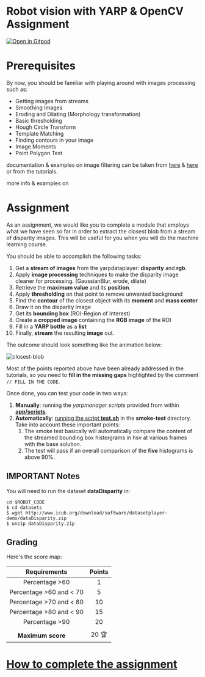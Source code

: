 Robot vision with YARP & OpenCV Assignment
==========================

[![Open in Gitpod](https://gitpod.io/button/open-in-gitpod.svg)](https://gitpod.io/#https://github.com/vvv-school/assignment_closest-blob)


# Prerequisites
By now, you should be familiar with playing around with images processing such as:
- Getting images from streams
- Smoothing Images
- Eroding and Dilating (Morphology transformation)
- Basic thresholding
- Hough Circle Transform
- Template Matching
- Finding contours in your image
- Image Moments
- Point Polygon Test

documentation & examples on image filtering can be taken from [here](http://docs.opencv.org/3.1.0/d4/d86/group__imgproc__filter.html) & [here](http://docs.opencv.org/2.4/doc/tutorials/imgproc/table_of_content_imgproc/table_of_content_imgproc.html) or from the tutorials. 

more info & examples on 

# Assignment
As an assignment, we would like you to complete a module that employs what we have seen so far in order to extract the closest blob from a stream of disparity images. This will be useful for you when you will do the machine learning course.

You should be able to accomplish the following tasks:

1. Get a **stream of images** from the yarpdataplayer: **disparity** and **rgb**.
1. Apply **image processing** techniques to make the disparity image cleaner for processing. (GaussianBlur, erode, dilate)
1. Retrieve the **maximum value** and its **position**.
1. Apply **thresholding** on that point to remove unwanted background
1. Find the **contour** of the closest object with its **moment** and **mass center**
1. Draw it on the disparity image
1. Get its **bounding box** (ROI-Region of Interest)
1. Create a **cropped image** containing the **RGB image** of the ROI
1. Fill in a **YARP bottle** as a **list**
1. Finally, **stream** the resulting **image** out.

The outcome should look something like the animation below:

![closest-blob](/misc/assignment.gif)

Most of the points reported above have been already addressed in the tutorials, so you need to **fill in the missing gaps** highlighted by the comment `// FILL IN THE CODE`.

Once done, you can test your code in two ways:

1. **Manually**: running the _yarpmanager scripts_ provided from within [**app/scripts**](./app/scripts).
1. **Automatically**: [running the script **test.sh**](https://github.com/vvv-school/vvv-school.github.io/blob/master/instructions/how-to-run-smoke-tests.md) in the **smoke-test** directory. Take into account these important points:
    1. The smoke test basically will automatically compare the content of the streamed bounding box historgrams in hsv at various frames with the base solution.
    1. The test will pass if an overall comparison of the **five** histograms is above 90%.

## IMPORTANT Notes

You will need to run the dataset **dataDisparity** in:
```
cd $ROBOT_CODE
$ cd datasets
$ wget http://www.icub.org/download/software/datasetplayer-demo/dataDisparity.zip
$ unzip dataDisparity.zip
```

## Grading
Here's the score map:

| Requirements             | Points |
|:------------------------:|:-:|
| Percentage >60           | 1 |
| Percentage >60 and < 70  | 5 |
| Percentage >70 and < 80  | 10|
| Percentage >80 and < 90  | 15|
| Percentage >90           | 20|
|                          |   |
| **Maximum score**        | 20 :trophy: |


# [How to complete the assignment](https://github.com/vvv-school/vvv-school.github.io/blob/master/instructions/how-to-complete-assignments.md)
